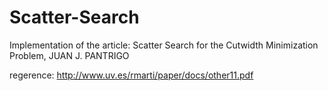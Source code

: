 # Scatter-Search


Implementation of  the article: Scatter Search for the Cutwidth Minimization Problem, JUAN J. PANTRIGO

regerence: http://www.uv.es/rmarti/paper/docs/other11.pdf
